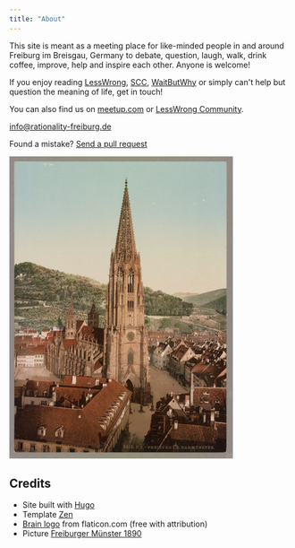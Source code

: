 ```yaml
---
title: "About"
---
```


This site is meant as a meeting place for like-minded people in and around Freiburg im Breisgau, Germany to debate, question, laugh, walk, drink coffee, improve, help and inspire each other. Anyone is welcome!

<!--more-->

If you enjoy reading [LessWrong](https://www.lesswrong.com/), [SCC](https://slatestarcodex.com/), [WaitButWhy](https://waitbutwhy.com/) or simply can't help but question the meaning of life, get in touch!

You can also find us on [meetup.com](https://www.meetup.com/rationality-freiburg/) or [LessWrong Community](https://www.lesswrong.com/groups/fFZZ2Ywzsab86EESY).

info@rationality-freiburg.de

Found a mistake? [Send a pull request](https://github.com/omarkohl/rationality-freiburg.de)

![Freiburger Münster 1890](muenster.jpg 'Freiburger Münster 1890')

## Credits

* Site built with [Hugo](https://gohugo.io)
* Template [Zen](https://github.com/frjo/hugo-theme-zen)
* [Brain logo](https://www.flaticon.com/premium-icon/brain_3288930) from flaticon.com (free with attribution)
* Picture [Freiburger Münster 1890](https://commons.wikimedia.org/wiki/File:Freiburg_I.B._Das_M%C3%BCnster_LCCN2017660060.jpg)

